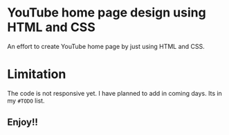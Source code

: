 # YouTube home page design using HTML and CSS

An effort to create YouTube home page by just using HTML and CSS.

# Limitation

The code is not responsive yet. I have planned to add in coming days.
Its in my `#TODO` list.

## Enjoy!!
